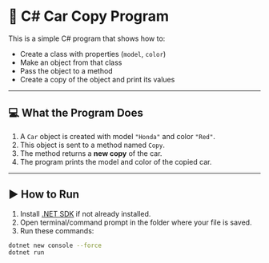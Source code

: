  # 🚗 C# Car Copy Program

This is a simple C# program that shows how to:

- Create a class with properties (`model`, `color`)
- Make an object from that class
- Pass the object to a method
- Create a copy of the object and print its values

---

## 💻 What the Program Does

1. A `Car` object is created with model `"Honda"` and color `"Red"`.
2. This object is sent to a method named `Copy`.
3. The method returns a **new copy** of the car.
4. The program prints the model and color of the copied car.

---

## ▶️ How to Run

1. Install [.NET SDK](https://dotnet.microsoft.com/download) if not already installed.
2. Open terminal/command prompt in the folder where your file is saved.
3. Run these commands:

```bash
dotnet new console --force
dotnet run



